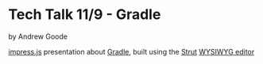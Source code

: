 Tech Talk 11/9 - Gradle
=========================
by Andrew Goode

[impress.js](https://github.com/bartaz/impress.js) presentation about [Gradle](http://gradle.org/),
built using the [Strut](https://github.com/tantaman/Strut) [WYSIWYG editor](http://tantaman.com/Strut/dist/index.html)
